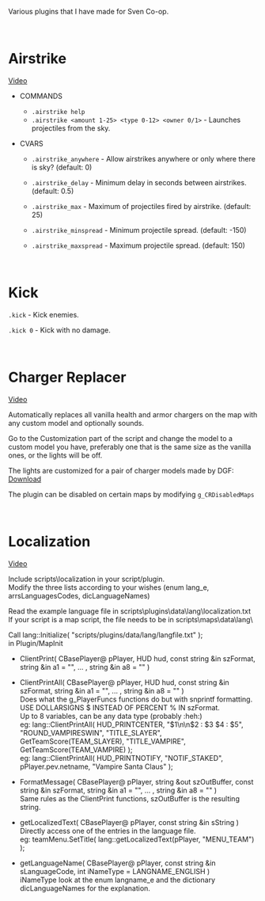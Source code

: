 Various plugins that I have made for Sven Co-op.

<BR>

# Airstrike
[Video](https://youtu.be/PXhFxZDNsbg)
* COMMANDS
    * `.airstrike help`
    * `.airstrike <amount 1-25> <type 0-12> <owner 0/1>` - Launches projectiles from the sky.

* CVARS
    * `.airstrike_anywhere` - Allow airstrikes anywhere or only where there is sky? (default: 0)

    * `.airstrike_delay` - Minimum delay in seconds between airstrikes. (default: 0.5)

    * `.airstrike_max` - Maximum of projectiles fired by airstrike. (default: 25)

    * `.airstrike_minspread` - Minimum projectile spread. (default: -150)

    * `.airstrike_maxspread` - Maximum projectile spread. (default: 150)

<BR>

# Kick

`.kick` - Kick enemies.

`.kick 0` - Kick with no damage.

<BR>

# Charger Replacer
[Video](https://youtu.be/-gEXcbFcpwI)

Automatically replaces all vanilla health and armor chargers on the map with any custom model and optionally sounds.

Go to the Customization part of the script and change the model to a custom model you have, preferably one that is the same size as the vanilla ones, or the lights will be off.

The lights are customized for a pair of charger models made by DGF: [Download](https://gamebanana.com/mods/167509)

The plugin can be disabled on certain maps by modifying `g_CRDisabledMaps`

<BR>

# Localization
[Video](https://youtu.be/4DtyB2vqBKY)

Include scripts\localization in your script/plugin.  
Modify the three lists according to your wishes (enum lang_e, arrsLanguagesCodes, dicLanguageNames)  

Read the example language file in scripts\plugins\data\lang\localization.txt  
If your script is a map script, the file needs to be in scripts\maps\data\lang\  

Call lang::Initialize( "scripts/plugins/data/lang/langfile.txt" );  
in Plugin/MapInit  

* ClientPrint( CBasePlayer@ pPlayer, HUD hud, const string &in szFormat, string &in a1 = "", ... , string &in a8 = "" )  
* ClientPrintAll( CBasePlayer@ pPlayer, HUD hud, const string &in szFormat, string &in a1 = "", ... , string &in a8 = "" )  
Does what the g_PlayerFuncs functions do but with snprintf formatting.  
USE DOLLARSIGNS $ INSTEAD OF PERCENT % IN szFormat.  
Up to 8 variables, can be any data type (probably :heh:)  
eg: lang::ClientPrintAll( HUD_PRINTCENTER, "$1\n\n$2 : $3 $4 : $5", "ROUND_VAMPIRESWIN", "TITLE_SLAYER", GetTeamScore(TEAM_SLAYER), "TITLE_VAMPIRE", GetTeamScore(TEAM_VAMPIRE) );  
eg: lang::ClientPrintAll( HUD_PRINTNOTIFY, "NOTIF_STAKED", pPlayer.pev.netname, "Vampire Santa Claus" );  

* FormatMessage( CBasePlayer@ pPlayer, string &out szOutBuffer, const string &in szFormat, string &in a1 = "", ... , string &in a8 = "" )  
Same rules as the ClientPrint functions, szOutBuffer is the resulting string.  

* getLocalizedText( CBasePlayer@ pPlayer, const string &in sString )  
Directly access one of the entries in the language file.  
eg: teamMenu.SetTitle( lang::getLocalizedText(pPlayer, "MENU_TEAM") );  

* getLanguageName( CBasePlayer@ pPlayer, const string &in sLanguageCode, int iNameType = LANGNAME_ENGLISH )  
iNameType look at the enum langname_e and the dictionary dicLanguageNames for the explanation.  

<BR>
